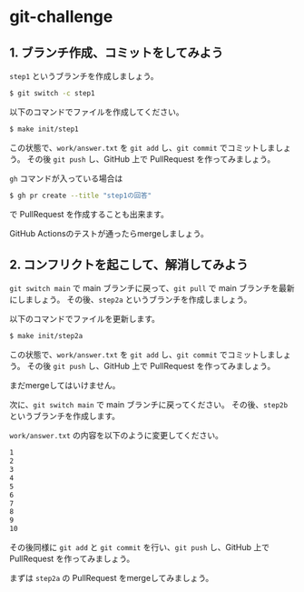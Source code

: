# git-challenge

## 1. ブランチ作成、コミットをしてみよう

`step1` というブランチを作成しましょう。

```sh
$ git switch -c step1
```

以下のコマンドでファイルを作成してください。

```sh
$ make init/step1
```

この状態で、`work/answer.txt` を `git add` し、`git commit` でコミットしましょう。
その後 `git push` し、GitHub 上で PullRequest を作ってみましょう。

`gh` コマンドが入っている場合は

```sh
$ gh pr create --title "step1の回答"
```

で PullRequest を作成することも出来ます。

GitHub Actionsのテストが通ったらmergeしましょう。

## 2. コンフリクトを起こして、解消してみよう

`git switch main` で main ブランチに戻って、`git pull` で main ブランチを最新にしましょう。
その後、`step2a` というブランチを作成しましょう。

以下のコマンドでファイルを更新します。

```sh
$ make init/step2a
```

この状態で、`work/answer.txt` を `git add` し、`git commit` でコミットしましょう。
その後 `git push` し、GitHub 上で PullRequest を作ってみましょう。

まだmergeしてはいけません。

次に、`git switch main` で main ブランチに戻ってください。
その後、`step2b` というブランチを作成します。

`work/answer.txt` の内容を以下のように変更してください。

```txt
1
2
3
4
5
6
7
8
9
10
```

その後同様に `git add` と `git commit` を行い、`git push` し、GitHub 上で PullRequest を作ってみましょう。

まずは `step2a` の PullRequest をmergeしてみましょう。
